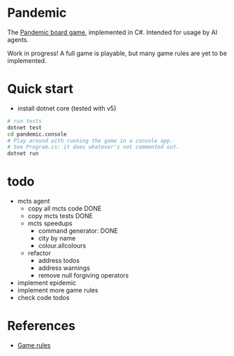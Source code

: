 # Pandemic

The [Pandemic board game](https://en.wikipedia.org/wiki/Pandemic_%28board_game%29),
implemented in C#. Intended for usage by AI agents.

Work in progress! A full game is playable, but many game rules are yet to be
implemented.

# Quick start
- install dotnet core (tested with v5)

```sh
# run tests
dotnet test
cd pandemic.console
# Play around with running the game in a console app.
# See Program.cs: it does whatever's not commented out.
dotnet run
```

# todo
- mcts agent
    - copy all mcts code DONE
    - copy mcts tests DONE
    - mcts speedups
        - command generator: DONE
        - city by name
        - colour.allcolours
    - refactor
        - address todos
        - address warnings
        - remove null forgiving operators
- implement epidemic
- implement more game rules
- check code todos

# References
- [Game rules](https://www.ultraboardgames.com/pandemic/game-rules.php)
